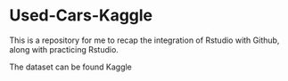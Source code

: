 # Used-Cars-Kaggle

This is a repository for me to recap the integration of Rstudio with Github, along with practicing Rstudio. 

The dataset can be found Kaggle
